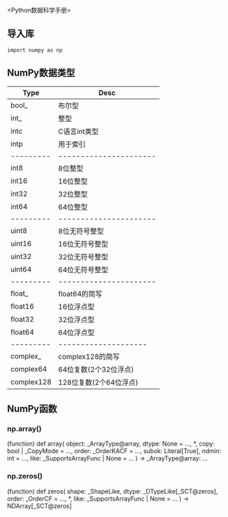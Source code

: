 
<Python数据科学手册>

## 导入库
`import numpy as np`


## NumPy数据类型

| Type       | Desc                   |
| ---------- | ---------------------- |
| bool_      | 布尔型                 |
| int_       | 整型                   |
| intc       | C语言int类型           |
| intp       | 用于索引               |
| ---------  | ---------------------- |
| int8       | 8位整型                |
| int16      | 16位整型               |
| int32      | 32位整型               |
| int64      | 64位整型               |
| ---------  | ---------------------- |
| uint8      | 8位无符号整型          |
| uint16     | 16位无符号整型         |
| uint32     | 32位无符号整型         |
| uint64     | 64位无符号整型         |
| ---------  | ---------------------- |
| float_     | float64的简写          |
| float16    | 16位浮点型             |
| float32    | 32位浮点型             |
| float64    | 64位浮点型             |
| ---------  | --------------------   |
| complex_   | complex128的简写       |
| complex64  | 64位复数(2个32位浮点)  |
| complex128 | 128位复数(2个64位浮点) |







## NumPy函数

### np.array()
(function) def array(
    object: _ArrayType@array,
    dtype: None = ...,
    *,
    copy: bool | _CopyMode = ...,
    order: _OrderKACF = ...,
    subok: Literal[True],
    ndmin: int = ...,
    like: _SupportsArrayFunc | None = ...
) -> _ArrayType@array: ...




### np.zeros()
(function) def zeros(
    shape: _ShapeLike,
    dtype: _DTypeLike[_SCT@zeros],
    order: _OrderCF = ...,
    *,
    like: _SupportsArrayFunc | None = ...
) -> NDArray[_SCT@zeros]

